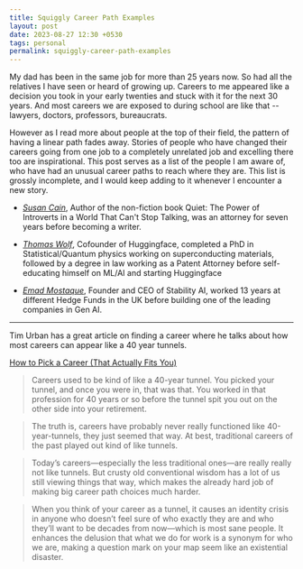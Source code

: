 ```yaml
---
title: Squiggly Career Path Examples
layout: post
date: 2023-08-27 12:30 +0530
tags: personal
permalink: squiggly-career-path-examples
---
```


My dad has been in the same job for more than 25 years now. So had all the relatives I have seen or heard of growing up. Careers to me appeared like a decision you took in your early twenties and stuck with it for the next 30 years. And most careers we are exposed to during school are like that -- lawyers, doctors, professors, bureaucrats. 


However as I read more about people at the top of their field, the pattern of having a linear path fades away. Stories of people who have changed their careers going from one job to a completely unrelated job and excelling there too are inspirational. This post serves as a list of the people I am aware of, who have had an unusual career paths to reach where they are. This list is grossly incomplete, and I would keep adding to it whenever I encounter a new story.

* *[Susan Cain](https://en.wikipedia.org/wiki/Susan_Cain)*, Author of the non-fiction book Quiet: The Power of Introverts in a World That Can't Stop Talking, was an attorney for seven years before becoming a writer.

* *[Thomas Wolf](https://thomwolf.io/)*, Cofounder of Huggingface, completed a PhD in Statistical/Quantum physics working on superconducting materials, followed by a degree in law working as a Patent Attorney before self-educating himself on ML/AI and starting Huggingface

* *[Emad Mostaque](https://en.wikipedia.org/wiki/Emad_Mostaque)*, Founder and CEO of Stability AI, worked 13 years at different Hedge Funds in the UK before building one of the leading companies in Gen AI. 

<hr> 
Tim Urban has a great article on finding a career where he talks about how most careers can appear like a 40 year tunnels.

[How to Pick a Career (That Actually Fits You)](https://waitbutwhy.com/2018/04/picking-career.html)

> Careers used to be kind of like a 40-year tunnel. You picked your tunnel, and once you were in, that was that. You worked in that profession for 40 years or so before the tunnel spit you out on the other side into your retirement. 

> The truth is, careers have probably never really functioned like 40-year-tunnels, they just seemed that way. At best, traditional careers of the past played out kind of like tunnels.

> Today’s careers—especially the less traditional ones—are really really not like tunnels. But crusty old conventional wisdom has a lot of us still viewing things that way, which makes the already hard job of making big career path choices much harder.

> When you think of your career as a tunnel, it causes an identity crisis in anyone who doesn’t feel sure of who exactly they are and who they’ll want to be decades from now—which is most sane people. It enhances the delusion that what we do for work is a synonym for who we are, making a question mark on your map seem like an existential disaster.